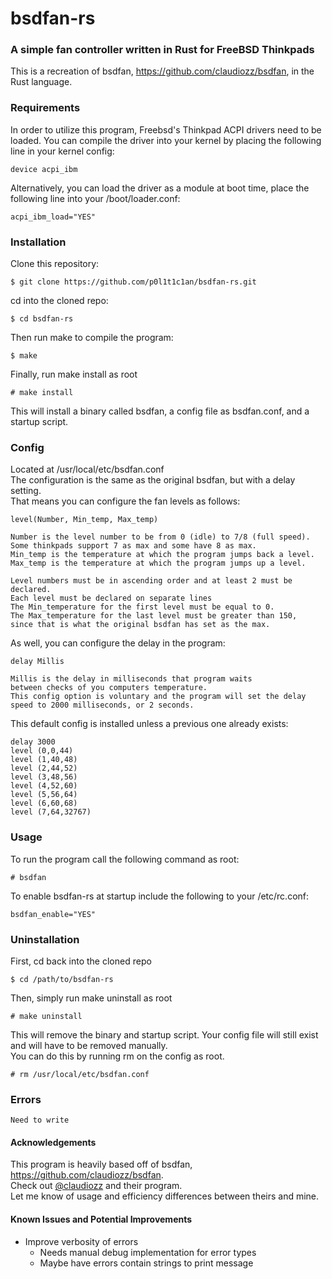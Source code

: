 # bsdfan-rs
### A simple fan controller written in Rust for FreeBSD Thinkpads

This is a recreation of bsdfan, https://github.com/claudiozz/bsdfan, in the Rust language.

### Requirements
In order to utilize this program, Freebsd's Thinkpad ACPI drivers need to be loaded. 
You can compile the driver into your kernel by placing the following line in your kernel config:

`device acpi_ibm`

Alternatively, you can load the driver as a module at boot time, place the following line into your /boot/loader.conf:

`acpi_ibm_load="YES"`

### Installation
Clone this repository:
```
$ git clone https://github.com/p0l1t1c1an/bsdfan-rs.git
```
cd into the cloned repo:
```
$ cd bsdfan-rs
```
Then run make to compile the program:
```
$ make
```
Finally, run make install as root
```
# make install
```
This will install a binary called bsdfan, a config file as bsdfan.conf, and a startup script.

### Config
Located at /usr/local/etc/bsdfan.conf   
The configuration is the same as the original bsdfan, but with a delay setting.  
That means you can configure the fan levels as follows:
```
level(Number, Min_temp, Max_temp)

Number is the level number to be from 0 (idle) to 7/8 (full speed).
Some thinkpads support 7 as max and some have 8 as max.  
Min_temp is the temperature at which the program jumps back a level.
Max_temp is the temperature at which the program jumps up a level.

Level numbers must be in ascending order and at least 2 must be declared.
Each level must be declared on separate lines
The Min_temperature for the first level must be equal to 0.
The Max_temperature for the last level must be greater than 150, 
since that is what the original bsdfan has set as the max.
```
As well, you can configure the delay in the program:
```
delay Millis

Millis is the delay in milliseconds that program waits 
between checks of you computers temperature.
This config option is voluntary and the program will set the delay
speed to 2000 milliseconds, or 2 seconds.
```

This default config is installed unless a previous one already exists:
```
delay 3000
level (0,0,44)
level (1,40,48)
level (2,44,52)
level (3,48,56)
level (4,52,60)
level (5,56,64)
level (6,60,68)
level (7,64,32767)
```

### Usage
To run the program call the following command as root: 
```
# bsdfan
```

To enable bsdfan-rs at startup include the following to your /etc/rc.conf:

`bsdfan_enable="YES"`


### Uninstallation
First, cd back into the cloned repo
```
$ cd /path/to/bsdfan-rs
```
Then, simply run make uninstall as root
```
# make uninstall
```
This will remove the binary and startup script.
Your config file will still exist and will have to be removed manually.  
You can do this by running rm on the config as root.
```
# rm /usr/local/etc/bsdfan.conf
```

### Errors
`Need to write`

#### Acknowledgements
This program is heavily based off of bsdfan, https://github.com/claudiozz/bsdfan.   
Check out [@claudiozz](https://github.com/claudiozz) and their program.   
Let me know of usage and efficiency differences between theirs and mine.

#### Known Issues and Potential Improvements
- Improve verbosity of errors
  - Needs manual debug implementation for error types
  - Maybe have errors contain strings to print message
   
